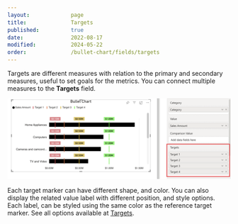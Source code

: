```yaml
---
layout:             page
title:              Targets
published:          true
date:               2022-08-17
modified:           2024-05-22
order:              /bullet-chart/fields/targets
---
```

Targets are different measures with relation to the primary and secondary measures, useful to set goals for the metrics. You can connect multiple measures to the **Targets** field.

<img src="images/targets.png" width="700">

Each target marker can have different shape, and color. You can also display the related value label with different position, and style options. Each label, can be styled using the same color as the reference target marker. See all options available at [Targets](./../options/targets/index.md).

